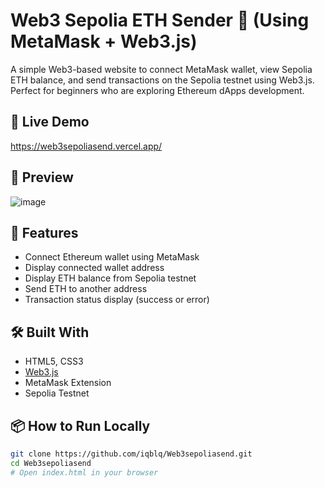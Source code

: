 # Web3 Sepolia ETH Sender 💸 (Using MetaMask + Web3.js)

A simple Web3-based website to connect MetaMask wallet, view Sepolia ETH balance, and send transactions on the Sepolia testnet using Web3.js. Perfect for beginners who are exploring Ethereum dApps development.

## 🔗 Live Demo
https://web3sepoliasend.vercel.app/

## 📸 Preview
![image](https://github.com/user-attachments/assets/24880d11-c6f4-4940-9f60-597e637e1e9a)

## 🚀 Features
- Connect Ethereum wallet using MetaMask
- Display connected wallet address
- Display ETH balance from Sepolia testnet
- Send ETH to another address
- Transaction status display (success or error)

## 🛠️ Built With
- HTML5, CSS3
- [Web3.js](https://web3js.readthedocs.io/)
- MetaMask Extension
- Sepolia Testnet

## 📦 How to Run Locally

```bash
git clone https://github.com/iqblq/Web3sepoliasend.git
cd Web3sepoliasend
# Open index.html in your browser
